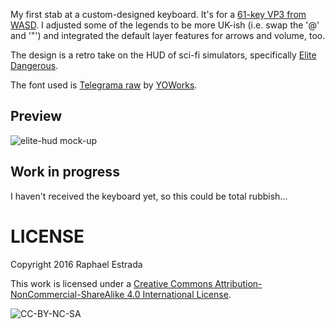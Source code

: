 My first stab at a custom-designed keyboard. It's for a [61-key VP3 from WASD](http://www.wasdkeyboards.com/index.php/products/mechanical-keyboard/wasd-vp3-61-key-custom-mechanical-keyboard.html). I adjusted some of the legends to be more UK-ish (i.e. swap the '@' and '"') and integrated the default layer features for arrows and volume, too.

The design is a retro take on the HUD of sci-fi simulators, specifically [Elite Dangerous](https://en.wikipedia.org/wiki/Elite:_Dangerous).

The font used is [Telegrama raw](http://www.yoworks.com/telegrama/index.html) by [YOWorks](http://www.yoworks.com).

## Preview
![elite-hud mock-up](https://github.com/galaktor/wasd-keyboard/blob/master/elite-hud/elite-hud_mock-up.png?raw=true)

## Work in progress
I haven't received the keyboard yet, so this could be total rubbish...

# LICENSE
Copyright 2016 Raphael Estrada

This work is licensed under a [Creative Commons Attribution-NonCommercial-ShareAlike 4.0 International License](http://creativecommons.org/licenses/by-nc-sa/4.0/).

![CC-BY-NC-SA](https://i.creativecommons.org/l/by-nc-sa/4.0/88x31.png)
